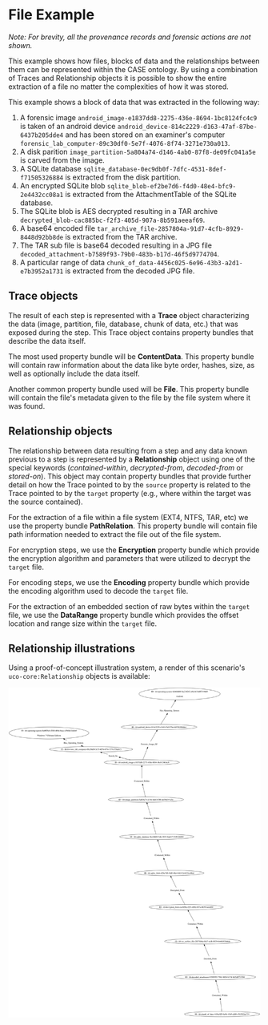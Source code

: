 # File Example

*Note: For brevity, all the provenance records and forensic actions are not shown.*

This example shows how files, blocks of data and the relationships between them can be
represented within the CASE ontology. By using a combination of Traces and
Relationship objects it is possible to show the entire extraction of a file no matter the
complexities of how it was stored.

This example shows a block of data that was extracted in the following way:

1. A forensic image `android_image-e1837dd8-2275-436e-8694-1bc8124fc4c9` is taken of an android device `android_device-814c2229-d163-47af-87be-6437b205dde4` and has been stored on an examiner's computer `forensic_lab_computer-89c30df0-5e7f-4076-8f74-3271e730a013`.
1. A disk parition `image_partition-5a804a74-d146-4ab0-87f8-de09fc041a5e` is carved from the image.
1. A SQLite database `sqlite_database-0ec9db0f-7dfc-4531-8def-f71505326884` is extracted from the disk partition.
1. An encrypted SQLite blob `sqlite_blob-ef2be7d6-f4d0-48e4-bfc9-2e4432cc08a1` is extracted from the AttachmentTable of the SQLite database.
1. The SQLite blob is AES decrypted resulting in a TAR archive `decrypted_blob-cac885bc-f2f3-405d-907a-8b591aeeaf69`.
1. A base64 encoded file `tar_archive_file-2857804a-91d7-4cfb-8929-8448d92bb8de` is extracted from the TAR archive.
1. The TAR sub file is base64 decoded resulting in a JPG file `decoded_attachment-b7589f93-79b0-483b-b17d-46f5d9774704`.
1. A particular range of data `chunk_of_data-4456c025-6e96-43b3-a2d1-e7b3952a1731` is extracted from the decoded JPG file.


## Trace objects

The result of each step is represented with a **Trace** object characterizing the data (image, partition, file, database, chunk of data, etc.) that was exposed during the step. 
This Trace object contains property bundles that describe the data itself.

The most used property bundle will be **ContentData**. This property bundle will
contain raw information about the data like byte order, hashes, size, as well
as optionally include the data itself.

Another common property bundle used will be **File**. This property bundle will
contain the file's metadata given to the file by the file system where it was found.

## Relationship objects

The relationship between data resulting from a step and any data known previous to a step is 
represented by a **Relationship** object using one of the special keywords 
(*contained-within*, *decrypted-from*, *decoded-from* or *stored-on*). This object may contain 
property bundles that provide further detail on how the Trace pointed to by the `source` property is related to the Trace pointed to by the `target` property (e.g., where within the target was the source contained).

For the extraction of a file within a file system (EXT4, NTFS, TAR, etc)
we use the property bundle **PathRelation**. This property bundle will contain file path
information needed to extract the file out of the file system.

For encryption steps, we use the **Encryption** property bundle which provide the 
encryption algorithm and parameters that were utilized to decrypt the `target` file. 

For encoding steps, we use the **Encoding** property bundle which provide the 
encoding algorithm used to decode the `target` file.
 
For the extraction of an embedded section of raw bytes within the `target` file, we
use the **DataRange** property bundle which provides the offset location and range size within the `target` file.


## Relationship illustrations

Using a proof-of-concept illustration system, a render of this scenario's `uco-core:Relationship` objects is available:

![figures/file-relationships.svg](figures/file-relationships.svg)

